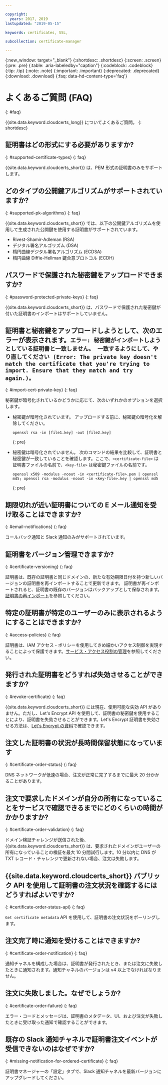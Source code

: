 ```yaml
---

copyright:
  years: 2017, 2019
lastupdated: "2019-05-15"

keywords: certificates, SSL,

subcollection: certificate-manager

---
```


{:new_window: target="_blank"}
{:shortdesc: .shortdesc}
{:screen: .screen}
{:pre: .pre}
{:table: .aria-labeledby="caption"}
{:codeblock: .codeblock}
{:tip: .tip}
{:note: .note}
{:important: .important}
{:deprecated: .deprecated}
{:download: .download}
{:faq: data-hd-content-type='faq'}

# よくあるご質問 (FAQ)
{: #faq}

{{site.data.keyword.cloudcerts_long}} についてよくあるご質問。
{: shortdesc}

## 証明書はどの形式にする必要がありますか?
{: #supported-certificate-types}
{: faq}

{{site.data.keyword.cloudcerts_short}} は、PEM 形式の証明書のみをサポートします。

## どのタイプの公開鍵アルゴリズムがサポートされていますか?
{: #supported-pk-algorithms}
{: faq}

{{site.data.keyword.cloudcerts_short}} では、以下の公開鍵アルゴリズムを使用して生成された公開鍵を使用する証明書がサポートされています。

* Rivest-Shamir-Adleman (RSA)
* デジタル署名アルゴリズム (DSA)
* 楕円曲線デジタル署名アルゴリズム (ECDSA)
* 楕円曲線 Diffie-Hellman 鍵合意プロトコル (ECDH)


## パスワードで保護された秘密鍵をアップロードできますか?
{: #password-protected-private-keys}
{: faq}

{{site.data.keyword.cloudcerts_short}} は、パスワードで保護された秘密鍵が付いた証明書のインポートはサポートしていません。

## 証明書と秘密鍵をアップロードしようとして、次のエラーが表示されます。`エラー: 秘密鍵がインポートしようとしている証明書と一致しません。 一致するようにして、やり直してください (Error: The private key doesn't match the certificate that you're trying to import. Ensure that they match and try again.)。`
{: #import-cert-private-key}
{: faq}

秘密鍵が暗号化されているかどうかに応じて、次のいずれかのオプションを選択します。

* 秘密鍵が暗号化されています。 アップロードする前に、秘密鍵の暗号化を解除してください。

   ```
   openssl rsa -in [file1.key] -out [file2.key]
   ```
   {: pre}

* 秘密鍵は暗号化されていません。 次のコマンドの結果を比較して、証明書と秘密鍵が一致していることを確認します。ここで、`<certificate-file>` は証明書ファイルの名前で、`<key-file>` は秘密鍵ファイルの名前です。

   ```
   openssl x509 -modulus -noout -in <certificate-file>.pem | openssl md5; openssl rsa -modulus -noout -in <key-file>.key | openssl md5
   ```
   {: pre}

## 期限切れが近い証明書についての E メール通知を受け取ることはできますか?
{: #email-notifications}
{: faq}

コールバック通知と Slack 通知のみがサポートされています。


## 証明書をバージョン管理できますか?
{: #certificate-versioning}
{: faq}

証明書は、既存の証明書と同じドメインの、新たな有効期限日付を持つ新しいバージョンの証明書を再インポートすることで更新できます。 証明書が再インポートされると、証明書の既存のバージョンはバックアップとして保存されます。[証明書の再インポート](/docs/services/certificate-manager?topic=certificate-manager-managing-certificates-from-the-dashboard#reimport-certificate)を参照してください。



## 特定の証明書が特定のユーザーのみに表示されるようにすることはできますか?
{: #access-policies}
{: faq}

証明書は、IAM アクセス・ポリシーを使用してきめ細かいアクセス制御を実現することによって保護できます。[サービス・アクセス役割の管理](/docs/services/certificate-manager?topic=certificate-manager-managing-service-access-roles#managing-service-access-roles)を参照してください。



## 発行された証明書をどうすれば失効させることができますか?
{: #revoke-certificate}
{: faq}

{{site.data.keyword.cloudcerts_short}} には現在、使用可能な失効 API がありません。ただし、Let's Encrypt API を使用して、証明書の秘密鍵を使用することにより、証明書を失効させることができます。Let's Encrypt 証明書を失効させる方法は、[Let's Encrypt の資料](https://letsencrypt.org/docs/revoking/)で確認できます。



## 注文した証明書の状況が長時間保留状態になっています
{: #certificate-order-status}
{: faq}

DNS ネットワークが低速の場合、注文が正常に完了するまでに最大 20 分かかることがあります。

## 注文で要求したドメインが自分の所有になっていることをサービスで確認できるまでにどのくらいの時間がかかりますか?
{: #certificate-order-validation}
{: faq}

ドメイン検証チャレンジが送信された後、{{site.data.keyword.cloudcerts_short}} は、要求されたドメインがユーザーの所有になっていることの検証を最大 10 分間試行します。10 分以内に DNS が TXT レコード・チャレンジで更新されない場合、注文は失敗します。

## {{site.data.keyword.cloudcerts_short}} パブリック API を使用して証明書の注文状況を確認するにはどうすればよいですか?
{: #certificate-order-status-api}
{: faq}

`Get certificate metadata` API を使用して、証明書の注文状況をポーリングします。

## 注文完了時に通知を受けることはできますか?
{: #certificate-order-notification}
{: faq}

通知チャネルを構成した場合は、証明書が発行されたとき、または注文に失敗したときに通知されます。通知チャネルのバージョンは v4 以上でなければなりません。

## 注文に失敗しました。なぜでしょうか?
{: #certificate-order-failure}
{: faq}

エラー・コードとメッセージは、証明書のメタデータ、UI、および注文が失敗したときに受け取った通知で確認することができます。

## 既存の Slack 通知チャネルで証明書注文イベントが受信できないのはなぜですか?
{: #missing-notification-for-ordered-certificate}
{: faq}

証明書マネージャーの「設定」タブで、Slack 通知チャネルを最新バージョンにアップグレードしてください。
